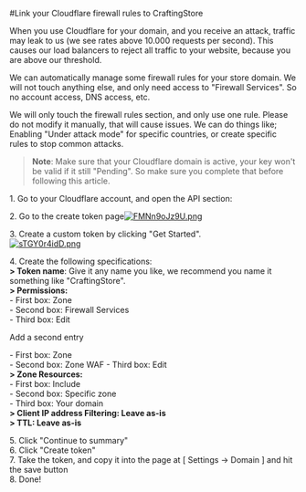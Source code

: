 #Link your Cloudflare firewall rules to CraftingStore

When you use Cloudflare for your domain, and you receive an attack, traffic may leak to us (we see rates above 10.000 requests per second). This causes our load balancers to reject all traffic to your website, because you are above our threshold.

We can automatically manage some firewall rules for your store domain. We will not touch anything else, and only need access to "Firewall Services". So no account access, DNS access, etc.

We will only touch the firewall rules section, and only use one rule. Please do not modify it manually, that will cause issues. We can do things like; Enabling "Under attack mode" for specific countries, or create specific rules to stop common attacks.

> **Note**: Make sure that your Cloudflare domain is active, your key won't be valid if it still "Pending". So make sure you complete that before following this article.

1\. Go to your Cloudflare account, and open the API section: 

2\. Go to the create token page[![FMNn9oJz9U.png](/img/general/link-your-cloudflare-firewall-rules-to-craftingstore/4p26hr6sks.png)](/img/general/link-your-cloudflare-firewall-rules-to-craftingstore/ev23pqlkpy.png)

3\. Create a custom token by clicking "Get Started".  
[![sTGY0r4idD.png](/img/general/link-your-cloudflare-firewall-rules-to-craftingstore/swhtf7rtvd.png)](/img/general/link-your-cloudflare-firewall-rules-to-craftingstore/jkce6ewcit.png)

4\. Create the following specifications:  
**&gt; Token name**: Give it any name you like, we recommend you name it something like "CraftingStore".  
**&gt; Permissions:**   
\- First box: Zone  
\- Second box: Firewall Services  
\- Third box: Edit  

Add a second entry

\- First box: Zone  
\- Second box: Zone WAF
\- Third box: Edit  
**&gt; Zone Resources:**  
\- First box: Include  
\- Second box: Specific zone  
\- Third box: Your domain  
**&gt; Client IP address Filtering: Leave as-is**  
**&gt; TTL: Leave as-is**

5\. Click "Continue to summary"  
6\. Click "Create token"  
7\. Take the token, and copy it into the page at \[ Settings -&gt; Domain \] and hit the save button  
8\. Done!
